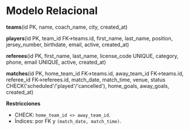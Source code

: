 # Modelo Relacional

**teams**(id PK, name, coach_name, city, created_at)

**players**(id PK, team_id FK→teams.id, first_name, last_name, position, jersey_number, birthdate, email, active, created_at)

**referees**(id PK, first_name, last_name, license_code UNIQUE, category, phone, email UNIQUE, active, created_at)

**matches**(id PK, home_team_id FK→teams.id, away_team_id FK→teams.id, referee_id FK→referees.id, match_date, match_time, venue, status CHECK('scheduled'/'played'/'cancelled'), home_goals, away_goals, created_at)

**Restricciones**
- CHECK: `home_team_id <> away_team_id`.
- Índices: por FK y `(match_date, match_time)`.
